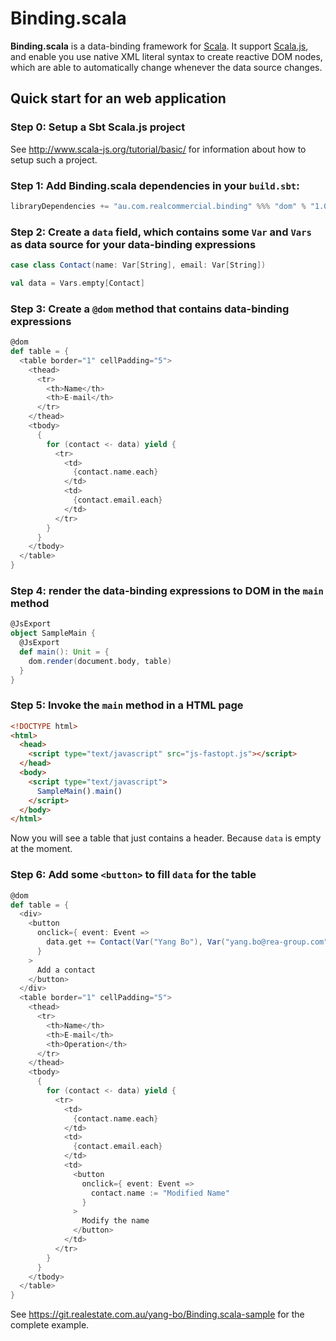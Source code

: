 # Binding.scala

**Binding.scala** is a data-binding framework for [Scala](http://www.scala-lang.org/).
It support [Scala.js](http://www.scala-js.org/),
and enable you use native XML literal syntax to create reactive DOM nodes,
which are able to automatically change whenever the data source changes.

## Quick start for an web application

### Step 0: Setup a Sbt Scala.js project

See http://www.scala-js.org/tutorial/basic/ for information about how to setup such a project.

### Step 1: Add Binding.scala dependencies in your `build.sbt`:

``` scala
libraryDependencies += "au.com.realcommercial.binding" %%% "dom" % "1.0.1"
```

### Step 2: Create a `data` field, which contains some `Var` and `Vars` as data source for your data-binding expressions

``` scala
case class Contact(name: Var[String], email: Var[String])

val data = Vars.empty[Contact]
```

### Step 3: Create a `@dom` method that contains data-binding expressions

``` scala
@dom
def table = {
  <table border="1" cellPadding="5">
    <thead>
      <tr>
        <th>Name</th>
        <th>E-mail</th>
      </tr>
    </thead>
    <tbody>
      {
        for (contact <- data) yield {
          <tr>
            <td>
              {contact.name.each}
            </td>
            <td>
              {contact.email.each}
            </td>
          </tr>
        }
      }
    </tbody>
  </table>
}
```

### Step 4: render the data-binding expressions to DOM in the `main` method

``` scala
@JsExport
object SampleMain {
  @JsExport
  def main(): Unit = {
    dom.render(document.body, table)
  }
}
```

### Step 5: Invoke the `main` method in a HTML page

``` html
<!DOCTYPE html>
<html>
  <head>
    <script type="text/javascript" src="js-fastopt.js"></script>
  </head>
  <body>
    <script type="text/javascript">
      SampleMain().main()
    </script>
  </body>
</html>
```

Now you will see a table that just contains a header. Because `data` is empty at the moment.

### Step 6: Add some `<button>` to fill `data` for the table

``` scala
@dom
def table = {
  <div>
    <button
      onclick={ event: Event =>
        data.get += Contact(Var("Yang Bo"), Var("yang.bo@rea-group.com"))
      }
    >
      Add a contact
    </button>
  </div>
  <table border="1" cellPadding="5">
    <thead>
      <tr>
        <th>Name</th>
        <th>E-mail</th>
        <th>Operation</th>
      </tr>
    </thead>
    <tbody>
      {
        for (contact <- data) yield {
          <tr>
            <td>
              {contact.name.each}
            </td>
            <td>
              {contact.email.each}
            </td>
            <td>
              <button
                onclick={ event: Event =>
                  contact.name := "Modified Name"
                }
              >
                Modify the name
              </button>
            </td>
          </tr>
        }
      }
    </tbody>
  </table>
}
```

See https://git.realestate.com.au/yang-bo/Binding.scala-sample for the complete example.
